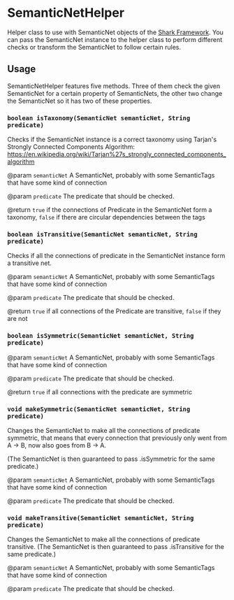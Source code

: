 # SemanticNetHelper

Helper class to use with SemanticNet objects of the [Shark Framework](http://sharksystem.net/). You can pass the SemanticNet instance to the helper class to perform different checks or transform the SemanticNet to follow certain rules.

## Usage

SemanticNetHelper features five methods. Three of them check the given SemanticNet for a certain property of SemanticNets, the other two change the SemanticNet so it has two of these properties.

### `boolean isTaxonomy(SemanticNet semanticNet, String predicate)`

Checks if the SemanticNet instance is a correct taxonomy using Tarjan's Strongly Connected Components Algorithm: https://en.wikipedia.org/wiki/Tarjan%27s_strongly_connected_components_algorithm

@param `semanticNet` A SemanticNet, probably with some SemanticTags that have some kind of connection

@param `predicate` The predicate that should be checked.

@return `true` if the connections of Predicate in the SemanticNet form a taxonomy, `false` if there are circular dependencies between the tags


### `boolean isTransitive(SemanticNet semanticNet, String predicate)`

Checks if all the connections of predicate in the SemanticNet instance form a transitive net.

@param `semanticNet` A SemanticNet, probably with some SemanticTags that have some kind of connection

@param `predicate` The predicate that should be checked.

@return `true` if all connections of the Predicate are transitive, `false` if they are not


### `boolean isSymmetric(SemanticNet semanticNet, String predicate)`

@param `semanticNet` A SemanticNet, probably with some SemanticTags that have some kind of connection

@param `predicate` The predicate that should be checked.

@return `true` if all connections with the predicate are symmetric


### `void makeSymmetric(SemanticNet semanticNet, String predicate)`

Changes the SemanticNet to make all the connections of predicate symmetric, that means that every connection that previously only went from A -> B, now also goes from B -> A.

(The SemanticNet is then guaranteed to pass .isSymmetric for the same predicate.)

@param `semanticNet` A SemanticNet, probably with some SemanticTags that have some kind of connection

@param `predicate` The predicate that should be checked.


### `void makeTransitive(SemanticNet semanticNet, String predicate)`

Changes the SemanticNet to make all the connections of predicate transitive. (The SemanticNet is then guaranteed to pass .isTransitive for the same predicate.)

@param `semanticNet` A SemanticNet, probably with some SemanticTags that have some kind of connection

@param `predicate` The predicate that should be checked.
